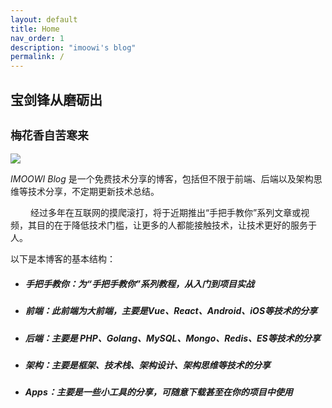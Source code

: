 ```yaml
---
layout: default
title: Home
nav_order: 1
description: "imoowi's blog"
permalink: /
---
```

## 宝剑锋从磨砺出
## `梅花香自苦寒来`

![](/assets/images/meihua.png)

_IMOOWI Blog_ 是一个免费技术分享的博客，包括但不限于前端、后端以及架构思维等技术分享，不定期更新技术总结。

&emsp;&emsp; 经过多年在互联网的摸爬滚打，将于近期推出“手把手教你”系列文章或视频，其目的在于降低技术门槛，让更多的人都能接触技术，让技术更好的服务于人。


以下是本博客的基本结构：

- ##### 手把手教你：为“手把手教你”系列教程，从入门到项目实战
- ##### 前端：此前端为大前端，主要是Vue、React、Android、iOS等技术的分享
- ##### 后端：主要是 PHP、Golang、MySQL、Mongo、Redis、ES等技术的分享
- ##### 架构：主要是框架、技术栈、架构设计、架构思维等技术的分享
- ##### Apps：主要是一些小工具的分享，可随意下载甚至在你的项目中使用
